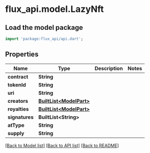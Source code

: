 # flux_api.model.LazyNft

## Load the model package
```dart
import 'package:flux_api/api.dart';
```

## Properties
Name | Type | Description | Notes
------------ | ------------- | ------------- | -------------
**contract** | **String** |  | 
**tokenId** | **String** |  | 
**uri** | **String** |  | 
**creators** | [**BuiltList&lt;ModelPart&gt;**](ModelPart.md) |  | 
**royalties** | [**BuiltList&lt;ModelPart&gt;**](ModelPart.md) |  | 
**signatures** | **BuiltList&lt;String&gt;** |  | 
**atType** | **String** |  | 
**supply** | **String** |  | 

[[Back to Model list]](../README.md#documentation-for-models) [[Back to API list]](../README.md#documentation-for-api-endpoints) [[Back to README]](../README.md)



